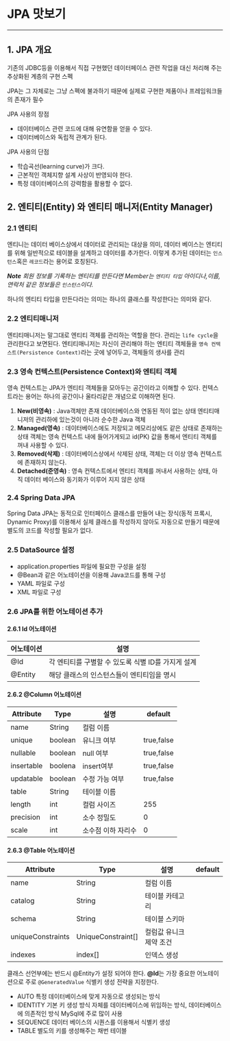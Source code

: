 # JPA 맛보기 
---

## 1. JPA 개요 
기존의 JDBC등을 이용해서 직접 구현했던 데이터페이스 관련 작업을 대신 처리해 주는 추상화된 계층의 구현 스펙 

JPA는 그 자체로는 그냥 스펙에 불과하기 때문에 실제로 구현한 제품이나 프레임워크들의 존재가 필수 

JPA 사용의 장점 
- 데이터베이스 관련 코드에 대해 유연함을 얻을 수 있다. 
- 데이터베이스와 독립적 관계가 된다.

JPA 사용의 단점 
- 학습곡선(learning curve)가 크다. 
- 근본적인 객체지향 설계 사상이 반영되야 한다. 
- 특정 데이터베이스의 강력함을 활용할 수 없다.

## 2. 엔티티(Entity) 와 엔티티 매니저(Entity Manager)
### 2.1 엔티티
엔티니는 데이터 베이스상에서 데이터로 관리되는 대상을 의미, 데이터 베이스는 엔티티를 위해 일반적으로 테이블을 설계하고 데이터를 추가한다. 
이렇게 추가된 데이터는 `인스턴스`혹은 `레코드`라는 용어로 호칭된다. 

***Note** 회원 정보를 기록하는 엔티티를 만든다면 Member는 `엔티티 타입` 
아이디나,이름,연락처 같은 정보들은 `인스턴스`이다.*

하나의 엔티티 타입을 만든다라는 의미는 하나의 클래스를 작성한다는 의미와 같다. 

### 2.2 엔티티매니저
엔티티매니저는 말그대로 엔티티 객체를 관리하는 역할을 한다. 관리는 `life cycle`을 관리한다고 보면된다. 엔티티매니저는 자신이 관리해야 하는 엔티티 객체들을 `영속 컨텍스트(Persistence Context)`라는 곳에 넣어두고, 객체들의 생사를 관리 

### 2.3 영속 컨텍스트(Persistence Context)와 엔티티 객체 
영속 컨텍스트는 JPA가 엔티티 객체들을 모아두는 공간이라고 이해할 수 있다. 컨텍스트라는 용어는 하나의 공간이나 울타리같은 개념으로 이해하면 된다. 

1. **New(비영속)** : Java객체만 존재 데이터베이스와 연동된 적이 없는 상태 엔티티매니저의 관리하에 있는것이 아니라 순수한 Java 객체 
2. **Managed(영속)** : 데이터베이스에도 저장되고 메모리상에도 같은 상태로 존재하는 상태 객체는 영속 컨텍스트 내에 들어가게되고 id(PK) 값을 통해서 엔티티 객체를 꺼내 사용할 수 있다. 
3. **Removed(삭제)** : 데이터베이스상에서 삭제된 상태, 객체는 더 이상 영속 컨텍스트에 존재하지 않는다. 
4. **Detached(준영속)** : 영속 컨텍스트에서 엔티티 객체를 꺼내서 사용하는 상태, 아직 데이터 베이스와 동기화가 이루어 지지 않은 상태 


### 2.4 Spring Data JPA
Spring Data JPA는 동적으로 인터페이스 클래스를 만들어 내는 장식(동적 프록시, Dynamic Proxy)를 이용해서 실제 클래스를 작성하지 않아도 자동으로 만들기 때문에 별도의 코드를 작성할 필요가 없다. 

### 2.5 DataSource 설정 
- application.properties 파일에 필요한 구성을 설정 
- @Bean과 같은 어노테이션을 이용해 Java코드를 통해 구성 
- YAML 파일로 구성  
- XML 파일로 구성

### 2.6 JPA를 위한 어노테이션 추가 

#### 2.6.1 Id 어노테이션
어노테이션 | 설명 
-------- | --------
@Id|각 엔티티를 구별할 수 있도록 식별 ID를 가지게 설계
@Entity | 해당 클래스의 인스턴스들이 엔티티임을 명시 

#### 2.6.2 @Column 어노테이션 
Attribute | Type | 설명 | default
-------- | ------| --- | ---
name |String|컬럼 이름|
unique |boolean|유니크 여부|true,false
nullable|boolean|null 여부|true,false
insertable|boolena|insert여부|true,false
updatable|boolean|수정 가능 여부|true,false
table|String|테이블 이름|
length|int|컬럼 사이즈|255
precision|int|소수 정밀도| 0
scale|int|소수점 이하 자리수 |0

#### 2.6.3 @Table 어노테이션 
Attribute | Type | 설명 | default
-------- | ------| --- | ---
name |String|컬럼 이름|
catalog|String|테이블 카테고리
schema|String|테이블 스키마
uniqueConstraints|UniqueConstraint[]|컬럼값 유니크 제약 조건 
indexes|index[]|인덱스 생성

클래스 선언부에는 반드시 @Entity가 설정 되어야 한다. 
**@Id**는 가장 중요한 어노테이션으로 주로 `@GeneratedValue` 식별키 생성 전략을 지정한다. 
- AUTO 특정 데이터베이스에 맞게 자동으로 생성되는 방식 
- IDENTITY 기본 키 생성 방식 자체를 데이터베이스에 위임하는 방식, 데이터베이스에 의존적인 방식 MySql에 주로 많이 사용
- SEQUENCE 데이터 베이스의 시퀀스를 이용해서 식별키 생성 
- TABLE 별도의 키를 생성해주는 채번 테이블 


